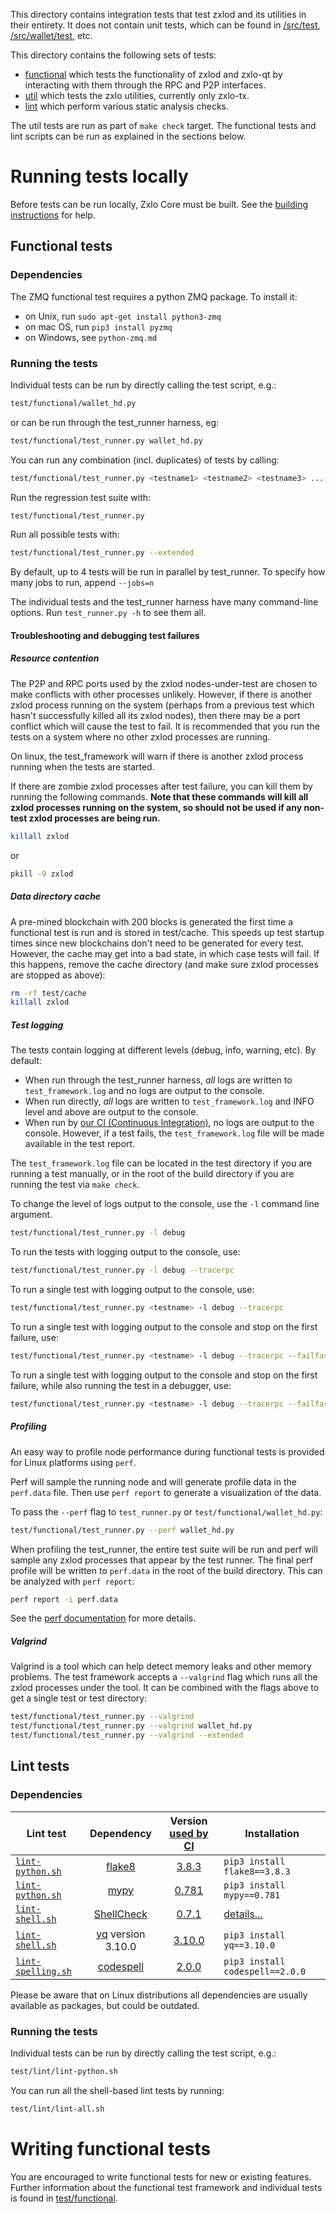 This directory contains integration tests that test zxlod and its
utilities in their entirety. It does not contain unit tests, which
can be found in [/src/test](/src/test), [/src/wallet/test](/src/wallet/test),
etc.

This directory contains the following sets of tests:

- [functional](/test/functional) which tests the functionality of
zxlod and zxlo-qt by interacting with them through the RPC and P2P
interfaces.
- [util](/test/util) which tests the zxlo utilities, currently only
zxlo-tx.
- [lint](/test/lint) which perform various static analysis checks.

The util tests are run as part of `make check` target. The functional
tests and lint scripts can be run as explained in the sections below.

# Running tests locally

Before tests can be run locally, Zxlo Core must be built.  See the [building instructions](/doc#building) for help.

## Functional tests

### Dependencies

The ZMQ functional test requires a python ZMQ package. To install it:

- on Unix, run `sudo apt-get install python3-zmq`
- on mac OS, run `pip3 install pyzmq`
- on Windows, see `python-zmq.md`

### Running the tests

Individual tests can be run by directly calling the test script, e.g.:

```bash
test/functional/wallet_hd.py
```

or can be run through the test_runner harness, eg:

```bash
test/functional/test_runner.py wallet_hd.py
```

You can run any combination (incl. duplicates) of tests by calling:

```bash
test/functional/test_runner.py <testname1> <testname2> <testname3> ...
```

Run the regression test suite with:

```bash
test/functional/test_runner.py
```

Run all possible tests with:

```bash
test/functional/test_runner.py --extended
```

By default, up to 4 tests will be run in parallel by test_runner. To specify
how many jobs to run, append `--jobs=n`

The individual tests and the test_runner harness have many command-line
options. Run `test_runner.py -h` to see them all.

#### Troubleshooting and debugging test failures

##### Resource contention

The P2P and RPC ports used by the zxlod nodes-under-test are chosen to make
conflicts with other processes unlikely. However, if there is another zxlod
process running on the system (perhaps from a previous test which hasn't successfully
killed all its zxlod nodes), then there may be a port conflict which will
cause the test to fail. It is recommended that you run the tests on a system
where no other zxlod processes are running.

On linux, the test_framework will warn if there is another
zxlod process running when the tests are started.

If there are zombie zxlod processes after test failure, you can kill them
by running the following commands. **Note that these commands will kill all
zxlod processes running on the system, so should not be used if any non-test
zxlod processes are being run.**

```bash
killall zxlod
```

or

```bash
pkill -9 zxlod
```

##### Data directory cache

A pre-mined blockchain with 200 blocks is generated the first time a
functional test is run and is stored in test/cache. This speeds up
test startup times since new blockchains don't need to be generated for
every test. However, the cache may get into a bad state, in which case
tests will fail. If this happens, remove the cache directory (and make
sure zxlod processes are stopped as above):

```bash
rm -rf test/cache
killall zxlod
```

##### Test logging

The tests contain logging at different levels (debug, info, warning, etc). By
default:

- When run through the test_runner harness, *all* logs are written to
  `test_framework.log` and no logs are output to the console.
- When run directly, *all* logs are written to `test_framework.log` and INFO
  level and above are output to the console.
- When run by [our CI (Continuous Integration)](/ci/README.md), no logs are output to the console. However, if a test
  fails, the `test_framework.log` file will be made available in the test report.

The `test_framework.log` file can be located in the test directory if you are
running a test manually, or in the root of the build directory if you are
running the test via `make check`.

To change the level of logs output to the console, use the `-l` command line
argument.

```bash
test/functional/test_runner.py -l debug
```

To run the tests with logging output to the console, use:

```bash
test/functional/test_runner.py -l debug --tracerpc
```

To run a single test with logging output to the console, use:

```bash
test/functional/test_runner.py <testname> -l debug --tracerpc
```

To run a single test with logging output to the console and stop on the first
failure, use:

```bash
test/functional/test_runner.py <testname> -l debug --tracerpc --failfast
```

To run a single test with logging output to the console and stop on the first
failure, while also running the test in a debugger, use:

```bash
test/functional/test_runner.py <testname> -l debug --tracerpc --failfast --debug
```

##### Profiling

An easy way to profile node performance during functional tests is provided
for Linux platforms using `perf`.

Perf will sample the running node and will generate profile data in the `perf.data`
file. Then use `perf report` to generate a visualization of the data.

To pass the `--perf` flag to `test_runner.py` or `test/functional/wallet_hd.py`:

```bash
test/functional/test_runner.py --perf wallet_hd.py
```

When profiling the test_runner, the entire test suite will be run and perf will sample
any zxlod processes that appear by the test runner. The final perf profile will be
written to `perf.data` in the root of the build directory. This can be analyzed with
`perf report`:

```bash
perf report -i perf.data
```

See the [perf documentation](https://perf.wiki.kernel.org/index.php/Main_Page) for more details.

##### Valgrind

Valgrind is a tool which can help detect memory leaks and other memory problems. The test
framework accepts a `--valgrind` flag which runs all the zxlod processes under the tool. It
can be combined with the flags above to get a single test or test directory:

```bash
test/functional/test_runner.py --valgrind
test/functional/test_runner.py --valgrind wallet_hd.py
test/functional/test_runner.py --valgrind --extended
```

## Lint tests

### Dependencies

| Lint test | Dependency | Version [used by CI](../ci/lint/04_install.sh) | Installation
|-----------|:----------:|:-------------------------------------------:|--------------
| [`lint-python.sh`](lint/lint-python.sh) | [flake8](https://gitlab.com/pycqa/flake8) | [3.8.3](https://github.com/bitcoin/bitcoin/pull/19348) | `pip3 install flake8==3.8.3`
| [`lint-python.sh`](lint/lint-python.sh) | [mypy](https://github.com/python/mypy) | [0.781](https://github.com/bitcoin/bitcoin/pull/19348) | `pip3 install mypy==0.781`
| [`lint-shell.sh`](lint/lint-shell.sh) | [ShellCheck](https://github.com/koalaman/shellcheck) | [0.7.1](https://github.com/bitcoin/bitcoin/pull/19348) | [details...](https://github.com/koalaman/shellcheck#installing)
| [`lint-shell.sh`](lint/lint-shell.sh) | [yq](https://github.com/mikefarah/yq) version 3.10.0 | [3.10.0](https://github.com/bitcoin/bitcoin/pull/19348) | `pip3 install yq==3.10.0`
| [`lint-spelling.sh`](lint/lint-spelling.sh) | [codespell](https://github.com/codespell-project/codespell) | [2.0.0](https://github.com/bitcoin/bitcoin/pull/19348) | `pip3 install codespell==2.0.0`

Please be aware that on Linux distributions all dependencies are usually available as packages, but could be outdated.

### Running the tests

Individual tests can be run by directly calling the test script, e.g.:

```bash
test/lint/lint-python.sh
```

You can run all the shell-based lint tests by running:

```bash
test/lint/lint-all.sh
```

# Writing functional tests

You are encouraged to write functional tests for new or existing features.
Further information about the functional test framework and individual
tests is found in [test/functional](/test/functional).
